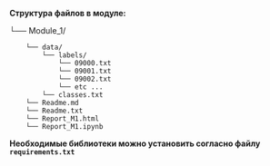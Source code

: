 **Структура файлов в модуле:**

└── Module_1/    

        └── data/       
            └── labels/ 
                └── 09000.txt
                └── 09001.txt
                └── 09002.txt
                └── etc ...
            └── classes.txt
        └── Readme.md 
        └── Readme.txt 
        └── Report_M1.html 
        └── Report_M1.ipynb 

**Необходимые библиотеки можно установить согласно файлу `requirements.txt`**